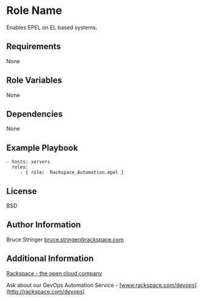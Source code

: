 Role Name
========

Enables EPEL on EL based systems.

Requirements
------------

None

Role Variables
--------------

None

Dependencies
------------

None

Example Playbook
-------------------------


    - hosts: servers
      roles:
         - { role:  Rackspace_Automation.epel }

License
-------

BSD

Author Information
------------------

Bruce Stringer <bruce.stringer@rackspace.com>

Additional Information
----------------------

[Rackspace - the open cloud company](http://rackspace.com)

Ask about our DevOps Automation Service - [www.rackspace.com/devops](http://rackspace.com/devops)
